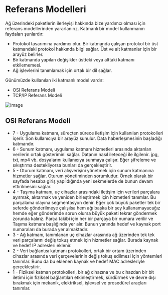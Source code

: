 # Referans Modelleri

Ağ üzerindeki paketlerin ilerleyişi hakkında bize yardımcı olması için referans modellerinden yararlanırız. Katmanlı bir model kullanmanın faydaları şunlardır:

- Protokol tasarımına yardımcı olur. Bir katmanda çalışan protokol bir üst katmandaki protokol hakkında bilgi sağlar. Üst ve alt katmanlar için bir arayüz belirler.
- Bir katmanda yapılan değişikler üstteki veya alttaki katmanı etkilememesi. 
- Ağ işlevlerini tanımlamak için ortak bir dil sağlar.

Günümüzde kullanılan iki katmanlı model vardır:

- OSI Referans Modeli
- TCP/IP Referans Modeli

![image](https://user-images.githubusercontent.com/70758694/153710261-92c4318b-2544-46e1-8ad4-f13c57486e14.png)

## OSI Referans Modeli
- 7 - Uygulama katmanı, süreçten sürece iletişim için kullanılan protokolleri içerir. Son kullanıcıya bir arayüz sunulur. Data haberleşmesinin başladığı katmandır.
- 6 - Sunum katmanı, uygulama katmanı hizmetleri arasında aktarılan verilerin ortak gösterimini sağlar. Datanın nasıl ileteceği ile ilgilenir. jpg, txt, mp4 vb. 
dosyalarını kullanıcıya sunmaya çalışır. Eğer şifreleme ve sıkıştırma destekliyorsa bunları da gerçekleştirir.
- 5 - Oturum katmanı, veri alışverişini yönetmek için sunum katmanına hizmetler sağlar. Oturum yönetiminden sorumludur. Örnek olarak bir sayfada hesaba giriş
yapıldığında yeni sekmelerde de bunun devam ettirilmesini sağlar.
- 4 - Taşıma katmanı, uç cihazlar arasındaki iletişim için verileri parçalara ayırmak, aktarmak ve yeniden birleştirmek için hizmetleri tanımlar. Bu parçalama 
olayına segmentasyon denir. Eğer çok büyük paketler tek bir seferde gönderilmeye çalışılsa hem ağı başka bir şey kullanamayacağız hemde eğer gönderimde sorun 
olursa büyük paketi tekrar göndermek zorunda kalırız. Parça takibi için her bir parçaya bir numara verilir ve Taşıma katmanı başlığında yer alır. Bunun yanında 
hedef ve kaynak port numaraları da burada yer almaktadır.
- 3 - Ağ katmanı, tanımlanan uç cihazlar arasında ağ üzerinden tek tek veri parçalarını değiş tokuş etmek için hizmetler sağlar. Burada kaynak ve hedef IP adresleri 
eklenir.
- 2 - Veri bağlantısı katmanı protokolleri, ortak bir ortam üzerinden cihazlar arasında veri çerçevelerinin değiş tokuş edilmesi için yöntemleri tanımlar. Bunu da bu
eklenen kaynak ve hedef MAC adresleriyle gerçekleştirir.
- 1 - Fiziksel katman protokolleri, bir ağ cihazına ve bu cihazdan bir bit iletimi için fiziksel bağlantıları etkinleştirmek, sürdürmek ve devre dışı bırakmak için 
mekanik, elektriksel, işlevsel ve prosedürel araçları tanımlar.
